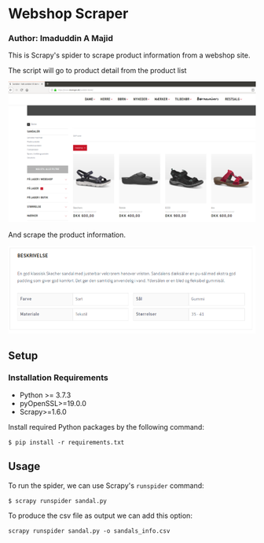 # Webshop Scraper

### Author: Imaduddin A Majid

This is Scrapy's spider to scrape product information from a webshop site.

The script will go to product detail from the product list

![image](img/product_list.png)


And scrape the product information. 

![image](img/details.png)

## Setup

### Installation Requirements

* Python >= 3.7.3
* pyOpenSSL>=19.0.0
* Scrapy>=1.6.0

Install required Python packages by the following command:

```
$ pip install -r requirements.txt
```

## Usage

To run the spider, we can use Scrapy's `runspider` command:

```
$ scrapy runspider sandal.py
```

To produce the csv file as output we can add this option:

```
scrapy runspider sandal.py -o sandals_info.csv
```